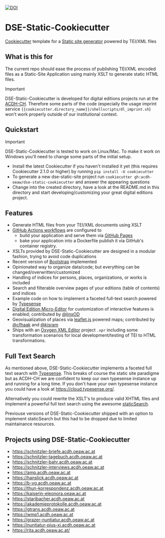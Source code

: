 [![DOI](https://zenodo.org/badge/DOI/10.5281/zenodo.14260530.svg)](https://doi.org/10.5281/zenodo.14260530)


# DSE-Static-Cookiecutter

[Cookiecutter](https://github.com/cookiecutter/cookiecutter) template for a [Static site generator](https://en.wikipedia.org/wiki/Static_site_generator) powered by TEI/XML files

## What is this for

The current repo should ease the process of publishing TEI/XML encoded files as a Static-Site Application using mainly XSLT to generate static HTML files.

> [!IMPORTANT]  
> DSE-Static-Cookiecutter is developed for digital editions projects run at the [ACDH-CH](https://www.oeaw.ac.at/acdh/acdh-ch-home). Therefore some parts of the code (especially the usage imprint service `{{cookiecutter.directory_name}}/shellscripts/dl_imprint.sh`) won't work properly outside of our institutional context.

## Quickstart

> [!IMPORTANT]  
> DSE-Static-Cookiecutter is tested to work on Linux/Mac. To make it work on Windows you'll need to change some parts of the initial setup.

* Install the latest Cookiecutter if you haven't installed it yet (this requires Cookiecutter 2.1.0 or higher) by running `pip install -U cookiecutter`
* To generate a new dse-static-site project run `cookiecutter gh:acdh-oeaw/dse-static-cookiecutter` and answer the appearing questions
* Change into the created directory, have a look at the README.md in this directory and start developing/customizing your great digital editions project.

## Features
* Generate HTML files from your TEI/XML documents using XSLT
* [GitHub Actions workflows](https://docs.github.com/en/actions/using-workflows) are configured to
  * build your application and serve them via [GitHub Pages](https://pages.github.com/)
  * bake your application into a Dockerfile publish it via GitHub's container registry.
* XSLTs provided by DSE-Static-Cookiecutter are designed in a modular fashion, trying to avoid code duplications
* Recent version of [Bootstrap](https://getbootstrap.com/) implemented
* Opinionated way to organize data/code; but everything can be changed/overwritten/customized
* Handling of indices for persons, places, organizations, or works is included
* Search and filterable overview pages of your editions (table of contents) and indices
* Example code on how to implement a faceted full-text search powered by [Typesense](https://typesense.org/)
* [Digital Edition Micro-Editor](https://github.com/acdh-oeaw/de-micro-editor) for customization of interactive features is enabled; contributed by [@linxOD](https://github.com/linxOD)
* Geovisualization of places via [leaflet.js](https://leafletjs.com/) powered maps; contributed by [@cfhaak](https://github.com/cfhaak) and [@kisram](https://github.com/kisram)
* Ships with an [Oxygen XML Editor](https://www.oxygenxml.com/) project `.xpr` including some transformation scenarios for local development/testing of TEI to HTML transformations.

## Full Text Search
As mentioned above, DSE-Static-Cookiecutter implements a faceted full text search with [Typesense](https://typesense.org/). This breaks of course the static site paradigme but as ACDH-CH we are confident to keep our own typesense instance up and running for a long time. If you don't have your own typesense instance you could have a look at https://cloud.typesense.org/. 

Alternatively you could rewrite the XSLT's to produce valid XHTML files and implement a powerful full text search using the awesome [staticSearch](https://github.com/projectEndings/staticSearch).

Previouse versions of DSE-Static-Cookiecutter shipped with an option to implement staticSearch but this had to be dropped due to limited maintainance resources.


## Projects using DSE-Static-Cookiecutter

* https://schnitzler-briefe.acdh.oeaw.ac.at
* https://schnitzler-tagebuch.acdh.oeaw.ac.at
* https://schnitzler-bahr.acdh.oeaw.ac.at
* https://schnitzler-interviews.acdh.oeaw.ac.at
* https://amp.acdh.oeaw.ac.at
* https://hanslick.acdh.oeaw.ac.at
* https://b-vg.acdh.oeaw.ac.at
* https://thun-korrespondenz.acdh.oeaw.ac.at
* https://kaiserin-eleonora.oeaw.ac.at
* https://staribacher.acdh.oeaw.ac.at
* https://akademieprotokolle.acdh.oeaw.ac.at
* https://gtrans.acdh.oeaw.ac.at
* https://wmp1.acdh.oeaw.ac.at
* https://grazer-nuntiatur.acdh.oeaw.ac.at
* https://nuntiatur-pius-xi.acdh.oeaw.ac.at
* https://rita.acdh.oeaw.ac.at/


